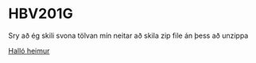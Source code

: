 # HBV201G

Sry að ég skili svona tölvan mín neitar að skila zip file án þess að unzippa

[Halló heimur](/vika1/halloheimur)
